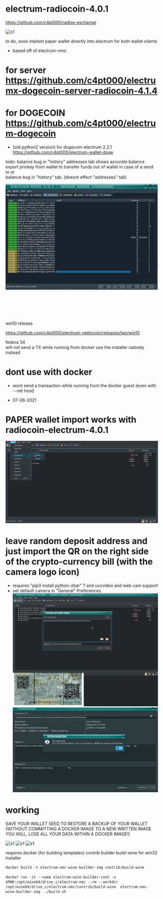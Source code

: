 # electrum-radiocoin-4.0.1 



https://github.com/c4pt000/radiox-exchange

![s1](https://raw.githubusercontent.com/c4pt000/radiox-exchange/main/radiox-current.png)

to do, soon implent paper wallet directly into electrum for both wallet clients

* based off of electrum-nmc


# for server https://github.com/c4pt000/electrumx-dogecoin-server-radiocoin-4.1.4
# for DOGECOIN https://github.com/c4pt000/electrum-dogecoin

* (old python2 version) for dogecoin-electrum 2.2.1
https://github.com/c4pt000/electrum-wallet-doge



todo:
balance bug in "history" addresses tab shows accurate balance
export privkey from wallet to transfer funds out of wallet in case of a send tx or 
<br>
balance bug in "history" tab, (doesnt effect "addresses" tab)

![s1](https://raw.githubusercontent.com/c4pt000/electrum-radiocoin/main/balance-bug-check-addresses-tab.png)

<br>
<br>
<br>
<br>
<br>
win10 release

https://github.com/c4pt000/electrum-radiocoin/releases/tag/win10


fedora 34
<br>
will not send a TX while running from docker use the installer natively instead 

# dont use with docker
* wont send a transaction while running from the docker guest (even with --net host)

* 07-06-2021
# PAPER wallet import works with radiocoin-electrum-4.0.1
![s1](https://raw.githubusercontent.com/c4pt000/radiocoin/master/just-the-right-QR-code-ignore-the-left.png)
# leave random deposit address and just import the QR on the right side of the crypto-currency bill (with the camera logo icon) 
* requires "pip3 install python-zbar" ? and uvcvideo and web cam support
* set default camera in "General" Preferences
![s1](https://raw.githubusercontent.com/c4pt000/radiocoin/master/electrum-import-paper-QR-radiodollar.png)
![s1](https://raw.githubusercontent.com/c4pt000/radiocoin/master/radio-electrum-4.1.4.paper-sweep.png)

# working
SAVE YOUR WALLET SEED TO RESTORE A BACKUP OF YOUR WALLET
(WITHOUT COMMITTING A DOCKER IMAGE TO A NEW WRITTEN IMAGE YOU WILL, LOSE ALL YOUR DATA WITHIN A DOCKER IMAGE!)

![s1](https://github.com/c4pt000/radiocoin/releases/download/electrum-wallet/electrum--radiocoin-sign-broadcast.png)
![s1](https://github.com/c4pt000/radiocoin/releases/download/electrum-wallet/electrum-4.1.4-radiocoin-send-amount.png)
![s1](https://github.com/c4pt000/radiocoin/releases/download/electrum-wallet/electrum-finalize-transaction.png)


requires docker (for building templates)
contrib builder build-wine for win32 installer
```
docker build -t electrum-nmc-wine-builder-img contrib/build-wine

docker run -it --name electrum-wine-builder-cont -v $PWD:/opt/wine64/drive_c/electrum-nmc --rm --workdir /opt/wine64/drive_c/electrum-nmc/contrib/build-wine  electrum-nmc-wine-builder-img  ./build.sh

```
